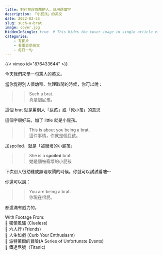 ```yaml
---
title: 對付無理取鬧的人，就用這個字
description: 「小屁孩」的英文
date: 2022-02-25
slug: such-a-brat
image: cover.jpg
HiddenInSingle: true  # This hides the cover image in single article view
categories:
    - 有影片
    - 看電影學英文
    - 每日一句
---
```

{{< vimeo id="876433644" >}}

今天我們來學一句罵人的英文。

當你覺得別人很幼稚、無理取鬧的時候，你可以說：

>> Such a brat.  
>> 真是個屁孩。

這個 brat 就是罵別人「屁孩」或「死小孩」的意思

這個字很好玩，加了 little 就是小屁孩。

>> This is about you being a brat.     
>> 這件事情，你就是個屁孩。

加spoiled，就是「被寵壞的小屁孩」

>> She is a **spoiled** brat.  
>> 她是個被寵壞的小屁孩


下次別人很幼稚或無理取鬧的時候，你就可以試試看嘍～

你還可以說：

>> You are being a brat.  
>> 你現在很屁。

都還滿有威力的。

With Footage From:  
🎥 獨領風騷 (Clueless)  
🎥 六人行 (Friends)  
🎥 人生如戲 (Curb Your Enthusiasm)  
🎥 波特萊爾的冒險(A Series of Unfortunate Events)  
🎥 鐵達尼號（Titanic)
